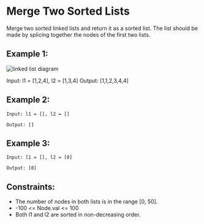 # Merge Two Sorted Lists
Merge two sorted linked lists and return it as a sorted list. The list should be made by splicing together the nodes of the first two lists.



## Example 1:

![linked list diagram](https://assets.leetcode.com/uploads/2020/10/03/merge_ex1.jpg)

Input: l1 = [1,2,4], l2 = [1,3,4]
Output: [1,1,2,3,4,4]



## Example 2:

`Input: l1 = [], l2 = []`

`Output: []`



## Example 3:

`Input: l1 = [], l2 = [0]`

`Output: [0]`



## Constraints:

- The number of nodes in both lists is in the range [0, 50].
- -100 <= Node.val <= 100
- Both l1 and l2 are sorted in non-decreasing order.
